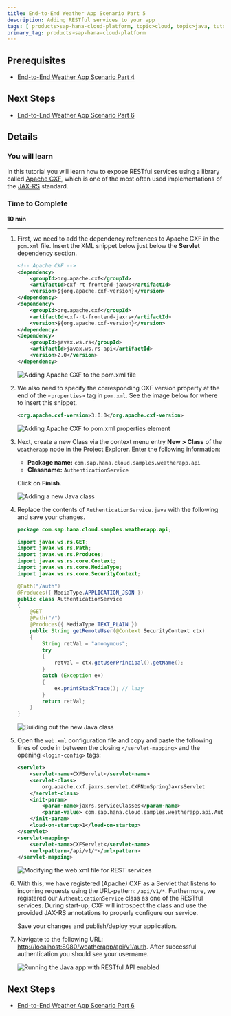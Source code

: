 ```yaml
---
title: End-to-End Weather App Scenario Part 5
description: Adding RESTful services to your app
tags: [ products>sap-hana-cloud-platform, topic>cloud, topic>java, tutorial>intermediate]
primary_tag: products>sap-hana-cloud-platform
---
```


## Prerequisites  
 - [End-to-End Weather App Scenario Part 4](http://go.sap.com/developer/tutorials/hcp-java-weatherapp-part4.html)

## Next Steps
 - [End-to-End Weather App Scenario Part 6](http://go.sap.com/developer/tutorials/hcp-java-weatherapp-part6.html)

## Details
### You will learn  
In this tutorial you will learn how to expose RESTful services using a library called [Apache CXF](http://cxf.apache.org/), which is one of the most often used implementations of the [JAX-RS](https://jax-rs-spec.java.net/) standard.

### Time to Complete
**10 min**

---

1. First, we need to add the dependency references to Apache CXF in the `pom.xml` file. Insert the XML snippet below just below the **Servlet** dependency section.

    ```xml
    <!-- Apache CXF -->
    <dependency>
        <groupId>org.apache.cxf</groupId>
        <artifactId>cxf-rt-frontend-jaxws</artifactId>
        <version>${org.apache.cxf-version}</version>
    </dependency>
    <dependency>
        <groupId>org.apache.cxf</groupId>
        <artifactId>cxf-rt-frontend-jaxrs</artifactId>
        <version>${org.apache.cxf-version}</version>
    </dependency>
    <dependency>
        <groupId>javax.ws.rs</groupId>
        <artifactId>javax.ws.rs-api</artifactId>
        <version>2.0</version>
    </dependency>
    ```

    ![Adding Apache CXF to the pom.xml file](https://raw.githubusercontent.com/SAPDocuments/Tutorials/master/tutorials/hcp-java-weatherapp-part5/e2e_05-1.png)

2. We also need to specify the corresponding CXF version property at the end of the `<properties>` tag in `pom.xml`. See the image below for where to insert this snippet.

    ```xml
    <org.apache.cxf-version>3.0.0</org.apache.cxf-version>
    ```

    ![Adding Apache CXF to pom.xml properties element](https://raw.githubusercontent.com/SAPDocuments/Tutorials/master/tutorials/hcp-java-weatherapp-part5/e2e_05-2.png)

3. Next, create a new Class via the context menu entry **New > Class** of the `weatherapp` node in the Project Explorer. Enter the following information:

    - **Package name:** `com.sap.hana.cloud.samples.weatherapp.api`
    - **Classname:** `AuthenticationService`

    Click on **Finish**.

    ![Adding a new Java class](https://raw.githubusercontent.com/SAPDocuments/Tutorials/master/tutorials/hcp-java-weatherapp-part5/e2e_05-3.png)

4. Replace the contents of `AuthenticationService.java` with the following and save your changes.

    ```java
    package com.sap.hana.cloud.samples.weatherapp.api;

    import javax.ws.rs.GET;
    import javax.ws.rs.Path;
    import javax.ws.rs.Produces;
    import javax.ws.rs.core.Context;
    import javax.ws.rs.core.MediaType;
    import javax.ws.rs.core.SecurityContext;

    @Path("/auth")
    @Produces({ MediaType.APPLICATION_JSON })
    public class AuthenticationService
    {
    	@GET
    	@Path("/")
    	@Produces({ MediaType.TEXT_PLAIN })
    	public String getRemoteUser(@Context SecurityContext ctx)
    	{
    		String retVal = "anonymous";
    		try
    		{
    			retVal = ctx.getUserPrincipal().getName();
    		}
    		catch (Exception ex)
    		{
    			ex.printStackTrace(); // lazy
    		}
    		return retVal;
    	}
    }
    ```

    ![Building out the new Java class](https://raw.githubusercontent.com/SAPDocuments/Tutorials/master/tutorials/hcp-java-weatherapp-part5/e2e_05-4.png)


5. Open the `web.xml` configuration file and copy and paste the following lines of code in between the closing `</servlet-mapping>` and the opening `<login-config>` tags:

    ```xml
    <servlet>
    	<servlet-name>CXFServlet</servlet-name>
    	<servlet-class>
    		org.apache.cxf.jaxrs.servlet.CXFNonSpringJaxrsServlet
    	</servlet-class>
    	<init-param>
    		<param-name>jaxrs.serviceClasses</param-name>
    		<param-value> com.sap.hana.cloud.samples.weatherapp.api.AuthenticationService</param-value>
    	</init-param>
    	<load-on-startup>1</load-on-startup>
    </servlet>
    <servlet-mapping>
    	<servlet-name>CXFServlet</servlet-name>
    	<url-pattern>/api/v1/*</url-pattern>
    </servlet-mapping>
    ```

    ![Modifying the web.xml file for REST services](https://raw.githubusercontent.com/SAPDocuments/Tutorials/master/tutorials/hcp-java-weatherapp-part5/e2e_05-5.png)

6. With this, we have registered (Apache) CXF as a Servlet that listens to incoming requests using the URL-pattern: `/api/v1/*`. Furthermore, we registered our `AuthenticationService` class as one of the RESTful services. During start-up, CXF will introspect the class and use the provided JAX-RS annotations to properly configure our service.

    Save your changes and publish/deploy your application.

7. Navigate to the following URL: <http://localhost:8080/weatherapp/api/v1/auth>. After successful authentication you should see your username.

    ![Running the Java app with RESTful API enabled](https://raw.githubusercontent.com/SAPDocuments/Tutorials/master/tutorials/hcp-java-weatherapp-part5/e2e_05-7.png)


## Next Steps
 - [End-to-End Weather App Scenario Part 6](http://go.sap.com/developer/tutorials/hcp-java-weatherapp-part6.html)
